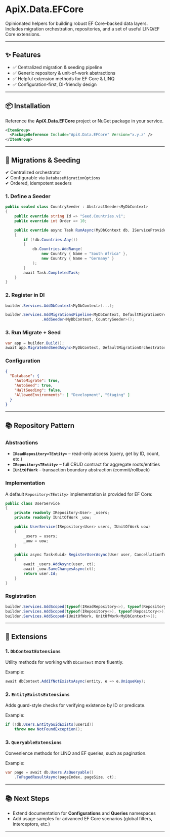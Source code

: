 # ApiX.Data.EFCore

Opinionated helpers for building robust EF Core–backed data layers.  
Includes migration orchestration, repositories, and a set of useful LINQ/EF Core extensions.

---

## ✨ Features
- ✅ Centralized migration & seeding pipeline
- ✅ Generic repository & unit-of-work abstractions
- ✅ Helpful extension methods for EF Core & LINQ
- ✅ Configuration-first, DI-friendly design

---

## 📦 Installation
Reference the **ApiX.Data.EFCore** project or NuGet package in your service.

```xml
<ItemGroup>
  <PackageReference Include="ApiX.Data.EFCore" Version="x.y.z" />
</ItemGroup>
```

---

## 🚀 Migrations & Seeding

✔ Centralized orchestrator  
✔ Configurable via `DatabaseMigrationOptions`  
✔ Ordered, idempotent seeders

### 1. Define a Seeder
```csharp
public sealed class CountrySeeder : AbstractSeeder<MyDbContext>
{
    public override string Id => "Seed.Countries.v1";
    public override int Order => 10;

    public override async Task RunAsync(MyDbContext db, IServiceProvider sp, CancellationToken ct)
    {
        if (!db.Countries.Any())
        {
            db.Countries.AddRange(
                new Country { Name = "South Africa" },
                new Country { Name = "Germany" }
            );
        }
        await Task.CompletedTask;
    }
}
```

### 2. Register in DI
```csharp
builder.Services.AddDbContext<MyDbContext>(...);

builder.Services.AddMigrationsPipeline<MyDbContext, DefaultMigrationOrchestrator<MyDbContext>>(builder.Configuration)
                .AddSeeder<MyDbContext, CountrySeeder>();
```

### 3. Run Migrate + Seed
```csharp
var app = builder.Build();
await app.MigrateAndSeedAsync<MyDbContext, DefaultMigrationOrchestrator<MyDbContext>>();
```

### Configuration
```json
{
  "Database": {
    "AutoMigrate": true,
    "AutoSeed": true,
    "HaltSeeding": false,
    "AllowedEnvironments": [ "Development", "Staging" ]
  }
}
```

---

## 📚 Repository Pattern

### Abstractions
- **`IReadRepository<TEntity>`** – read-only access (query, get by ID, count, etc.)
- **`IRepository<TEntity>`** – full CRUD contract for aggregate roots/entities
- **`IUnitOfWork`** – transaction boundary abstraction (commit/rollback)

### Implementation
A default `Repository<TEntity>` implementation is provided for EF Core:

```csharp
public class UserService
{
    private readonly IRepository<User> _users;
    private readonly IUnitOfWork _uow;

    public UserService(IRepository<User> users, IUnitOfWork uow)
    {
        _users = users;
        _uow = uow;
    }

    public async Task<Guid> RegisterUserAsync(User user, CancellationToken ct)
    {
        await _users.AddAsync(user, ct);
        await _uow.SaveChangesAsync(ct);
        return user.Id;
    }
}
```

### Registration
```csharp
builder.Services.AddScoped(typeof(IReadRepository<>), typeof(Repository<>));
builder.Services.AddScoped(typeof(IRepository<>), typeof(Repository<>));
builder.Services.AddScoped<IUnitOfWork, UnitOfWork<MyDbContext>>();
```

---

## 🧩 Extensions

### 1. `DbContextExtensions`
Utility methods for working with `DbContext` more fluently.

Example:  
```csharp
await dbContext.AddIfNotExistsAsync(entity, e => e.UniqueKey);
```

### 2. `EntityExistsExtensions`
Adds guard-style checks for verifying existence by ID or predicate.

Example:  
```csharp
if (!db.Users.EntityGuidExists(userId))
    throw new NotFoundException();
```

### 3. `QueryableExtensions`
Convenience methods for LINQ and EF queries, such as pagination.

Example:  
```csharp
var page = await db.Users.AsQueryable()
    .ToPagedResultAsync(pageIndex, pageSize, ct);
```

---

## 📚 Next Steps

- Extend documentation for **Configurations** and **Queries** namespaces
- Add usage samples for advanced EF Core scenarios (global filters, interceptors, etc.)

---
